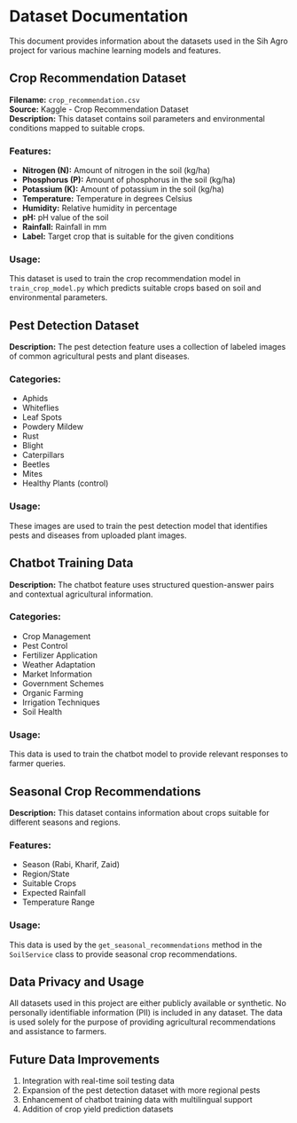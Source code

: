 # Dataset Documentation

This document provides information about the datasets used in the Sih Agro project for various machine learning models and features.

## Crop Recommendation Dataset

**Filename:** `crop_recommendation.csv`  
**Source:** Kaggle - Crop Recommendation Dataset  
**Description:** This dataset contains soil parameters and environmental conditions mapped to suitable crops.

### Features:
- **Nitrogen (N):** Amount of nitrogen in the soil (kg/ha)
- **Phosphorus (P):** Amount of phosphorus in the soil (kg/ha)
- **Potassium (K):** Amount of potassium in the soil (kg/ha)
- **Temperature:** Temperature in degrees Celsius
- **Humidity:** Relative humidity in percentage
- **pH:** pH value of the soil
- **Rainfall:** Rainfall in mm
- **Label:** Target crop that is suitable for the given conditions

### Usage:
This dataset is used to train the crop recommendation model in `train_crop_model.py` which predicts suitable crops based on soil and environmental parameters.

## Pest Detection Dataset

**Description:** The pest detection feature uses a collection of labeled images of common agricultural pests and plant diseases.

### Categories:
- Aphids
- Whiteflies
- Leaf Spots
- Powdery Mildew
- Rust
- Blight
- Caterpillars
- Beetles
- Mites
- Healthy Plants (control)

### Usage:
These images are used to train the pest detection model that identifies pests and diseases from uploaded plant images.

## Chatbot Training Data

**Description:** The chatbot feature uses structured question-answer pairs and contextual agricultural information.

### Categories:
- Crop Management
- Pest Control
- Fertilizer Application
- Weather Adaptation
- Market Information
- Government Schemes
- Organic Farming
- Irrigation Techniques
- Soil Health

### Usage:
This data is used to train the chatbot model to provide relevant responses to farmer queries.

## Seasonal Crop Recommendations

**Description:** This dataset contains information about crops suitable for different seasons and regions.

### Features:
- Season (Rabi, Kharif, Zaid)
- Region/State
- Suitable Crops
- Expected Rainfall
- Temperature Range

### Usage:
This data is used by the `get_seasonal_recommendations` method in the `SoilService` class to provide seasonal crop recommendations.

## Data Privacy and Usage

All datasets used in this project are either publicly available or synthetic. No personally identifiable information (PII) is included in any dataset. The data is used solely for the purpose of providing agricultural recommendations and assistance to farmers.

## Future Data Improvements

1. Integration with real-time soil testing data
2. Expansion of the pest detection dataset with more regional pests
3. Enhancement of chatbot training data with multilingual support
4. Addition of crop yield prediction datasets